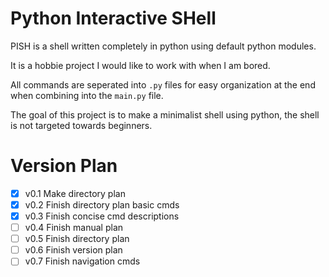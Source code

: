 # Python Interactive SHell

PISH is a shell written completely in python using default python modules.

It is a hobbie project I would like to work with when I am bored.

All commands are seperated into `.py` files for easy organization at the end when combining into the `main.py` file.

The goal of this project is to make a minimalist shell using python, the shell is not targeted towards beginners.

# Version Plan

- [x] v0.1 Make directory plan
- [x] v0.2 Finish directory plan basic cmds
- [x] v0.3 Finish concise cmd descriptions
- [ ] v0.4 Finish manual plan
- [ ] v0.5 Finish directory plan
- [ ] v0.6 Finish version plan
- [ ] v0.7 Finish navigation cmds
